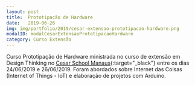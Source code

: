 ```yaml
---
layout: post
title:  Prototipação de Hardware
date:   2019-06-26
img: img/portfolio/2019/cesar-extensao-prototipacao-hardware.png
modalID: modalCesarExtensaoPrototipacaoHardware
category: Curso Extensão
---
```

Curso Prototipação de Hardware ministrada no curso de extensão em Design Thinking no [Cesar School Manaus][cesar-school-manaus]{:target="_black"} entre os dias 24/06/2019 e 26/06/2019. Foram abordados sobre Internet das Coisas (Internet of Things - IoT) e elaboração de projetos com Arduino.


[cesar-school-manaus]: https://www.cesar.school/tag/manaus/